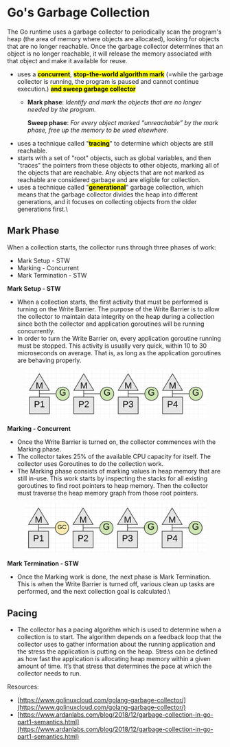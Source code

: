 # Go's Garbage Collection

The Go runtime uses a garbage collector to periodically scan the program's heap (the area of memory where objects are allocated), looking for objects that are no longer reachable. Once the garbage collector determines that an object is no longer reachable, it will release the memory associated with that object and make it available for reuse.

* uses a <mark style="background-color:yellow;">**concurrent**</mark>, <mark style="background-color:yellow;">**stop-the-world algorithm mark**</mark> (=while the garbage collector is running, the program is paused and cannot continue execution.) <mark style="background-color:yellow;">**and sweep garbage collector**</mark>
  *   **Mark phase**: _Identify and mark the objects that are no longer needed by the program._

      **Sweep phase**: _For every object marked “unreachable” by the mark phase, free up the memory to be used elsewhere._
* uses a technique called "<mark style="background-color:yellow;">**tracing**</mark>" to determine which objects are still reachable.
* starts with a set of "root" objects, such as global variables, and then "traces" the pointers from these objects to other objects, marking all of the objects that are reachable. Any objects that are not marked as reachable are considered garbage and are eligible for collection.
* uses a technique called "<mark style="background-color:yellow;">**generational**</mark>" garbage collection, which means that the garbage collector divides the heap into different generations, and it focuses on collecting objects from the older generations first.\


## Mark Phase

When a collection starts, the collector runs through three phases of work:

* Mark Setup - STW
* Marking - Concurrent
* Mark Termination - STW

**Mark Setup - STW**

* When a collection starts, the first activity that must be performed is turning on the Write Barrier. The purpose of the Write Barrier is to allow the collector to maintain data integrity on the heap during a collection since both the collector and application goroutines will be running concurrently.
* In order to turn the Write Barrier on, every application goroutine running must be stopped. This activity is usually very quick, within 10 to 30 microseconds on average. That is, as long as the application goroutines are behaving properly.

<figure><img src="../.gitbook/assets/image (21).png" alt=""><figcaption></figcaption></figure>

**Marking - Concurrent**

* Once the Write Barrier is turned on, the collector commences with the Marking phase.
* The collector takes 25% of the available CPU capacity for itself. The collector uses Goroutines to do the collection work.
* The Marking phase consists of marking values in heap memory that are still in-use. This work starts by inspecting the stacks for all existing goroutines to find root pointers to heap memory. Then the collector must traverse the heap memory graph from those root pointers.

<figure><img src="../.gitbook/assets/image (12).png" alt=""><figcaption></figcaption></figure>

**Mark Termination - STW**

* Once the Marking work is done, the next phase is Mark Termination. This is when the Write Barrier is turned off, various clean up tasks are performed, and the next collection goal is calculated.\


## Pacing

* The collector has a pacing algorithm which is used to determine when a collection is to start. The algorithm depends on a feedback loop that the collector uses to gather information about the running application and the stress the application is putting on the heap. Stress can be defined as how fast the application is allocating heap memory within a given amount of time. It’s that stress that determines the pace at which the collector needs to run.



Resources:

* [https://www.golinuxcloud.com/golang-garbage-collector/](https://www.golinuxcloud.com/golang-garbage-collector/)
* [https://www.ardanlabs.com/blog/2018/12/garbage-collection-in-go-part1-semantics.html](https://www.ardanlabs.com/blog/2018/12/garbage-collection-in-go-part1-semantics.html)
